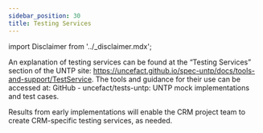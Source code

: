 ```yaml
---
sidebar_position: 30
title: Testing Services
---
```


import Disclaimer from '../\_disclaimer.mdx';

<Disclaimer />

An explanation of testing services can be found at the “Testing Services” section of the UNTP site: https://uncefact.github.io/spec-untp/docs/tools-and-support/TestService. The tools and guidance for their use can be accessed at: GitHub - uncefact/tests-untp: UNTP mock implementations and test cases.

Results from early implementations will enable the CRM project team to create CRM-specific testing services, as needed.

